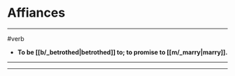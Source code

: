 # Affiances
---
#verb
- **To be [[b/_betrothed|betrothed]] to; to promise to [[m/_marry|marry]].**
---
---

